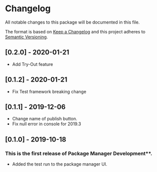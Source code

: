 # Changelog
All notable changes to this package will be documented in this file.

The format is based on [Keep a Changelog](http://keepachangelog.com/en/1.0.0/)
and this project adheres to [Semantic Versioning](http://semver.org/spec/v2.0.0.html).

## [0.2.0] - 2020-01-21
- Add Try-Out feature

## [0.1.2] - 2020-01-21
- Fix Test framework breaking change

## [0.1.1] - 2019-12-06

- Change name of publish button.
- Fix null error in console for 2019.3

## [0.1.0] - 2019-10-18
### This is the first release of Package Manager Development**.

- Added the test run to the package manager UI.
